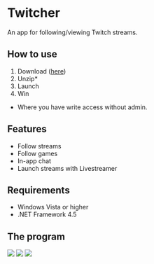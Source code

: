 # Twitcher
An app for following/viewing Twitch streams.

## How to use
1. Download ([here](https://github.com/lindstrm/Twitcher/releases))
2. Unzip*
3. Launch
4. Win
 
* Where you have write access without admin.

## Features
* Follow streams
* Follow games
* In-app chat
* Launch streams with Livestreamer

## Requirements
* Windows Vista or higher
* .NET Framework 4.5

## The program

<img src="http://i.imgur.com/Sk9oklC.png">
<img src="http://i.imgur.com/TGvAs9p.png">
<img src="http://i.imgur.com/7skiz8w.png">
